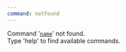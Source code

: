 ```yaml
---
command: notFound
---
```


[](sleep:400)
Command '[`name`](const:command)' not found.  
Type 'help' to find available commands.
